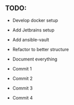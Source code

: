 ## TODO:

* Develop docker setup
* Add Jetbrains setup
* Add ansible-vault
* Refactor to better structure
* Document everything

* Commit 1
* Commit 2
* Commit 3
* Commit 4
